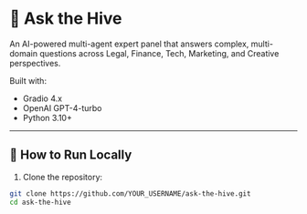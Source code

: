 # 🐝 Ask the Hive

An AI-powered multi-agent expert panel that answers complex, multi-domain questions across Legal, Finance, Tech, Marketing, and Creative perspectives.

Built with:
- Gradio 4.x
- OpenAI GPT-4-turbo
- Python 3.10+

---

## 🚀 How to Run Locally

1. Clone the repository:

```bash
git clone https://github.com/YOUR_USERNAME/ask-the-hive.git
cd ask-the-hive
